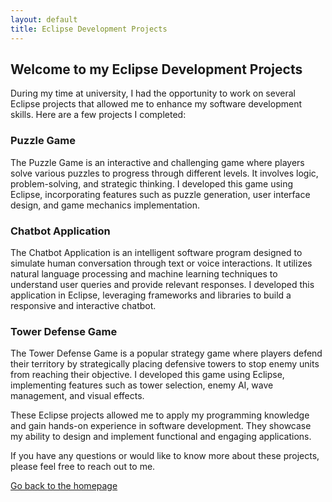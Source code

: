 ```yaml
---
layout: default
title: Eclipse Development Projects
---
```


## Welcome to my Eclipse Development Projects

During my time at university, I had the opportunity to work on several Eclipse projects that allowed me to enhance my software development skills. Here are a few projects I completed:

### Puzzle Game

The Puzzle Game is an interactive and challenging game where players solve various puzzles to progress through different levels. It involves logic, problem-solving, and strategic thinking. I developed this game using Eclipse, incorporating features such as puzzle generation, user interface design, and game mechanics implementation.

### Chatbot Application

The Chatbot Application is an intelligent software program designed to simulate human conversation through text or voice interactions. It utilizes natural language processing and machine learning techniques to understand user queries and provide relevant responses. I developed this application in Eclipse, leveraging frameworks and libraries to build a responsive and interactive chatbot.

### Tower Defense Game

The Tower Defense Game is a popular strategy game where players defend their territory by strategically placing defensive towers to stop enemy units from reaching their objective. I developed this game using Eclipse, implementing features such as tower selection, enemy AI, wave management, and visual effects.

These Eclipse projects allowed me to apply my programming knowledge and gain hands-on experience in software development. They showcase my ability to design and implement functional and engaging applications.

If you have any questions or would like to know more about these projects, please feel free to reach out to me.

[Go back to the homepage](https://fazrul96.github.io/fazrul.github.io/)